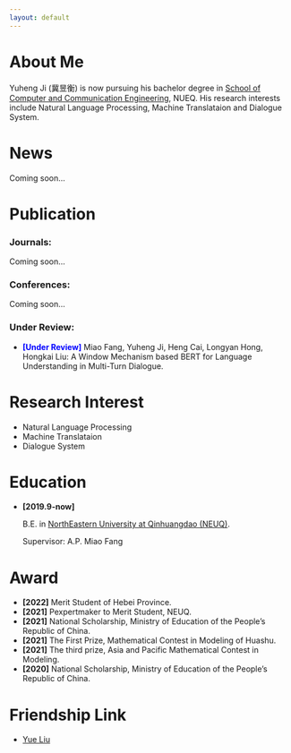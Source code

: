 ```yaml
---
layout: default
---
```


# About Me

Yuheng Ji (冀昱衡) is now pursuing his bachelor degree in <a href="http://jsjytx.neuq.edu.cn/">School of Computer and Communication Engineering</a>, NUEQ. 
His research interests include Natural Language Processing, Machine Translataion and Dialogue System.

# News

Coming soon...


# Publication

### Journals: 

Coming soon...


### Conferences: 

Coming soon...

### Under Review:

- **<font color="#0000FF">[Under Review]</font>** Miao Fang, Yuheng Ji, Heng Cai, Longyan Hong, Hongkai Liu: A Window Mechanism based BERT for Language Understanding in Multi-Turn Dialogue.

# Research Interest

- Natural Language Processing
- Machine Translataion
- Dialogue System



# Education

- **[2019.9-now]**  

  B.E. in <a href="https://www.neuq.edu.cn/">NorthEastern University at Qinhuangdao (NEUQ)</a>. 

  Supervisor: A.P. Miao Fang

# Award

- **[2022]** Merit Student of Hebei Province.
- **[2021]** Pexpertmaker to Merit Student, NEUQ.
- **[2021]** National Scholarship, Ministry of Education of the People’s Republic of China.
- **[2021]** The First Prize, Mathematical Contest in Modeling of Huashu.
- **[2021]** The third prize, Asia and Pacific Mathematical Contest in Modeling.
- **[2020]** National Scholarship, Ministry of Education of the People’s Republic of China.


# Friendship Link

- [Yue Liu](https://yueliu1999.github.io/)

  

